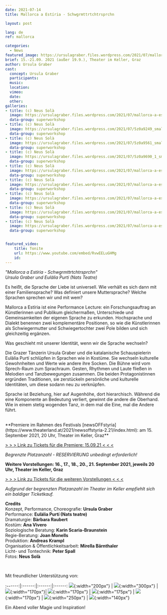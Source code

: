 ```yaml
---
date: 2021-07-14
title: Mallorca a Estíria - Schwgrmttrtchtrsprchn

layout: post

lang: de
ref: mallorca

categories:
  - News
featured_image: https://ursulagraber.files.wordpress.com/2021/07/mallorca-a-estiria-c-neus-sola_12_small.jpg?w=500&fit=crop
brief: 15.-21.09. 2021 (außer 19.9.), Theater im Keller, Graz
author: Ursula Graber
cast:
  concept: Ursula Graber
  participants:
  music:
  location:
  vimeo:
  date:
  other:
galleries:
- title: (c) Neus Solà
  image: https://ursulagraber.files.wordpress.com/2021/07/mallorca-a-estiria-c-neus-sola_12_small.jpg?w=1024&fit=crop
  data-group: superworkshop
- title: (c) Neus Solà
  image: https://ursulagraber.files.wordpress.com/2021/07/5z0a9249_small.jpg?w=1024&fit=crop
  data-group: superworkshop
- title: (c) Neus Solà
  image: https://ursulagraber.files.wordpress.com/2021/07/5z0a9561_small.jpg?w=1024&fit=crop
  data-group: superworkshop
- title: (c) Neus Solà
  image: https://ursulagraber.files.wordpress.com/2021/07/5z0a9690_1_small.jpg?w=1024&fit=crop
  data-group: superworkshop
- title: (c) Neus Solà
  image: https://ursulagraber.files.wordpress.com/2021/07/mallorca-a-estiria-c-neus-sola_1_small.jpg?w=1024&fit=crop
  data-group: superworkshop
- title: (c) Neus Solà
  image: https://ursulagraber.files.wordpress.com/2021/07/mallorca-a-estiria-c-neus-sola_3_small.jpg?w=1024&fit=crop
  data-group: superworkshop
- title: (c) Neus Solà
  image: https://ursulagraber.files.wordpress.com/2021/07/mallorca-a-estiria-c-neus-sola_4_small.jpg?w=1024&fit=crop
  data-group: superworkshop
- title: (c) Neus Solà
  image: https://ursulagraber.files.wordpress.com/2021/07/mallorca-a-estiria-c-neus-sola_10_small.jpg?w=1024&fit=crop
  data-group: superworkshop
- title: (c) Neus Solà
  image: https://ursulagraber.files.wordpress.com/2021/07/mallorca-a-estiria-c-neus-sola_13_small.jpg?w=1024&fit=crop
  data-group: superworkshop


featured_video:
    title: Tonite
    url: https://www.youtube.com/embed/RvwEELuGHMg
    id:
---
```



*"Mallorca a Estíria - Schwgrmttrtchtrsprchn"*   
*Ursula Graber und Eulàlia Purtí (Nats Teatre)*

Es heißt, die Sprache der Liebe ist universell. Wie verhält es sich dann mit einer Familiensprache? Was definiert unsere Muttersprache? Welche Sprachen sprechen wir und mit wem?

Mallorca a Estíria ist eine Performance Lecture: ein Forschungsauftrag an Künstlerinnen und Publikum gleichermaßen, Unterschiede und Gemeinsamkeiten der eigenen Sprache zu erkunden.
Hochsprache und Dialekt benennen zwei komplementäre Positionen, so wie die Künstlerinnen als Schwiegermutter und Schwiegertochter zwei Pole bilden und sich gleichzeitig ergänzen.   

Was geschieht mit unserer Identität, wenn wir die Sprache wechseln?   

Die Grazer Tänzerin Ursula Graber und die katalanische Schauspielerin Eulàlia Purtí schlüpfen in Sprachen wie in Kostüme. Sie wechseln kulturelle Gewohnheiten und Werte wie andere ihre Socken. Die Bühne wird vom Sprech-Raum zum Sprachraum. Gesten, Rhythmen und Laute fließen in Melodien und Tanzbewegungen zusammen. Die beiden Protagonistinnen ergründen Traditionen, sie zerstückeln persönliche und kulturelle Identitäten, um diese sodann neu zu verknüpfen.   

Sprache ist Beziehung, hier auf Augenhöhe, dort hierarchisch. Während die eine Komponente an Bedeutung verliert, gewinnt die andere die Oberhand. Wie in einem stetig wogenden Tanz, in dem mal die Eine, mal die Andere führt.  


<!--plop-->

<br>
**Premiere im Rahmen des Festivals [newsOFFstyria](https://www.theaterland.at/2021/newsoffstyria-2.21/index.html):   
am 15. September 2021, 20 Uhr, Theater im Keller, Graz**

[ > > > Link zu Tickets für die Premiere: 15.09.21 < < <](https://www.theaterland.at/2021/newsoffstyria-2.21/ursula-graber-nats-teatre-mallorca-a-estiria.html)

*Begrenzte Platzanzahl - RESERVIERUNG unbedingt erforderlich!*


**Weitere Vorstellungen: 16., 17., 18., 20., 21. September 2021, jeweils 20 Uhr, Theater im Keller, Graz**   


[> > > Link zu Tickets für die weiteren Vorstellungen < < <](https://shop.ticketteer.com/ursula_graber_contemporary_dancer_choreographer/e/evt_60e28d08ee3cac001e6dac1b)



*Aufgrund der begrenzten Platzanzahl im Theater im Keller empfiehlt sich ein baldiger Ticketkauf.*




<!--plop-->


**Credits**  
Konzept, Performance, Choreografie: 	**Ursula Graber**   
Performance:   **Eulàlia Purtí (Nats teatre)**   
Dramaturgie:	**Bàrbara Raubert**      
Kostüm:	**Ana Vivero**    
Soziologische Beratung:   **Karin Scaria-Braunstein**    
Regie-Beratung: **Joan Monells**     
Produktion:   **Andreas Krampl**   
Organisation & Öffentlichkeitsarbeit:  **Mirella Bärnthaler**   
Licht- und Tontechnik:	**Peter Spall**       
Fotos:   **Neus Solà**   



<br />

Mit freundlicher Unterstützung von:   

:------:|:------:|:------:|:------:
![]({{site.url}}/images/logograz.png){:width="200px"} | ![]({{site.url}}/images/logolandstmk.png){:width="300px"} | ![]({{site.url}}/images/bildrecht_sw1.png){:width="170px"}| ![]({{site.url}}/images/logodat.png){:width="170px"} | ![]({{site.url}}/images/tiklogo_trans.png){:width="175px"} | ![]({{site.url}}/images/logolaut.png){:width="170px"} | ![]({{site.url}}/images/logo_ccter_sw2.png){:width="250px"} | ![]({{site.url}}/images/2001-MESH-Logo-schwarz.png){:width="140px"}




<!--plop-->

Ein Abend voller Magie und Inspiration!<br />


<!--[![Totem](https://i.vimeocdn.com/video/746500438_640.jpg)](https://player.vimeo.com/video/306702195)-->
